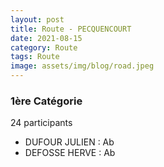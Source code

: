 ```yaml
---
layout: post
title: Route - PECQUENCOURT
date: 2021-08-15
category: Route
tags: Route
image: assets/img/blog/road.jpeg
---
```


### 1ère Catégorie
24 participants
- DUFOUR JULIEN : Ab
- DEFOSSE HERVE : Ab

